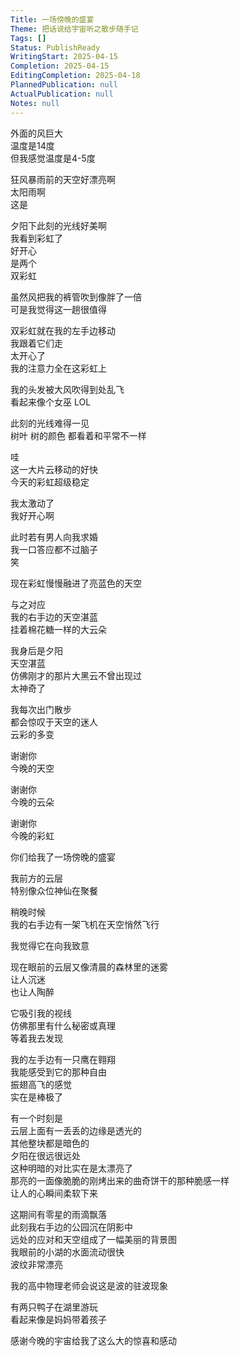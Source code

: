 ```yaml
---  
Title: 一场傍晚的盛宴  
Theme: 把话说给宇宙听之散步随手记  
Tags: []  
Status: PublishReady  
WritingStart: 2025-04-15  
Completion: 2025-04-15  
EditingCompletion: 2025-04-18  
PlannedPublication: null  
ActualPublication: null  
Notes: null  
---  
```

  
外面的风巨大  
温度是14度  
但我感觉温度是4-5度  
  
狂风暴雨前的天空好漂亮啊  
太阳雨啊   
这是  
  
夕阳下此刻的光线好美啊  
我看到彩虹了  
好开心  
是两个  
双彩虹  
  
虽然风把我的裤管吹到像胖了一倍  
可是我觉得这一趟很值得  
  
双彩虹就在我的左手边移动  
我跟着它们走  
太开心了  
我的注意力全在这彩虹上  
  
我的头发被大风吹得到处乱飞  
看起来像个女巫 LOL  
  
此刻的光线难得一见  
树叶 树的颜色 都看着和平常不一样  
  
哇  
这一大片云移动的好快  
今天的彩虹超级稳定  
  
我太激动了  
我好开心啊  
  
此时若有男人向我求婚  
我一口答应都不过脑子  
笑  
  
现在彩虹慢慢融进了亮蓝色的天空  
  
与之对应  
我的右手边的天空湛蓝  
挂着棉花糖一样的大云朵  
  
我身后是夕阳  
天空湛蓝  
仿佛刚才的那片大黑云不曾出现过  
太神奇了  
  
我每次出门散步  
都会惊叹于天空的迷人  
云彩的多变  
  
谢谢你  
今晚的天空  
  
谢谢你  
今晚的云朵  
  
谢谢你  
今晚的彩虹  
  
你们给我了一场傍晚的盛宴  
  
我前方的云层  
特别像众位神仙在聚餐  
  
稍晚时候  
我的右手边有一架飞机在天空悄然飞行  
  
我觉得它在向我致意  
  
现在眼前的云层又像清晨的森林里的迷雾  
让人沉迷  
也让人陶醉  
  
它吸引我的视线  
仿佛那里有什么秘密或真理  
等着我去发现  
  
我的左手边有一只鹰在翱翔  
我能感受到它的那种自由  
振翅高飞的感觉  
实在是棒极了  
  
有一个时刻是  
云层上面有一丢丢的边缘是透光的  
其他整块都是暗色的  
夕阳在很远很远处  
这种明暗的对比实在是太漂亮了  
那亮的一面像脆脆的刚烤出来的曲奇饼干的那种脆感一样  
让人的心瞬间柔软下来  
  
  
这期间有零星的雨滴飘落  
此刻我右手边的公园沉在阴影中  
远处的应对和天空组成了一幅美丽的背景图  
我眼前的小湖的水面流动很快  
波纹非常漂亮  
  
我的高中物理老师会说这是波的驻波现象  
  
有两只鸭子在湖里游玩  
看起来像是妈妈带着孩子  
  
感谢今晚的宇宙给我了这么大的惊喜和感动  
  